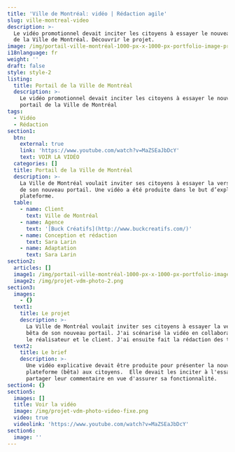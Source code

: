 ```yaml
---
title: 'Ville de Montréal: vidéo | Rédaction agile'
slug: ville-montreal-video
description: >-
  Le vidéo promotionnel devait inciter les citoyens à essayer le nouveau portail
  de la Ville de Montréal. Découvrir le projet. 
image: /img/portail-ville-montréal-1000-px-x-1000-px-portfolio-image-principale.png
i18nlanguage: fr
weight: ''
draft: false
style: style-2
listing:
  title: Portail de la Ville de Montréal
  description: >-
    Le vidéo promotionnel devait inciter les citoyens à essayer le nouveau
    portail de la Ville de Montréal
tags:
  - Vidéo
  - Rédaction
section1:
  btn:
    external: true
    link: 'https://www.youtube.com/watch?v=MaZSEaJbDcY'
    text: VOIR LA VIDÉO
  categories: []
  title: Portail de la Ville de Montréal
  description: >-
    La Ville de Montréal voulait inviter ses citoyens à essayer la version beta
    de son nouveau portail. Une vidéo a été produite dans le but d’expliquer la
    plateforme. 
  table:
    - name: Client
      text: Ville de Montréal
    - name: Agence
      text: '[Buck Créatifs](http://www.buckcreatifs.com/)'
    - name: Conception et rédaction
      text: Sara Larin
    - name: Adaptation
      text: Sara Larin
section2:
  articles: []
  image1: /img/portail-ville-montréal-1000-px-x-1000-px-portfolio-image-principale.png
  image2: /img/projet-vdm-photo-2.png
section3:
  images:
    - {}
  text1:
    title: Le projet
    description: >-
      La Ville de Montréal voulait inviter ses citoyens à essayer la version
      bêta de son nouveau portail. J'ai scénarisé la vidéo en collaboration avec
      le réalisateur et le client. J'ai ensuite fait la rédaction des textes. 
  text2:
    title: Le brief
    description: >-
      Une vidéo explicative devait être produite pour présenter la nouvelle
      plateforme (bêta) aux citoyens.  Elle devait les inciter à l'essayer et
      partager leur commentaire en vue d'assurer sa fonctionnalité. 
section4: {}
section5:
  images: []
  title: Voir la vidéo
  image: /img/projet-vdm-photo-video-fixe.png
  video: true
  videolink: 'https://www.youtube.com/watch?v=MaZSEaJbDcY'
section6:
  image: ''
---
```



